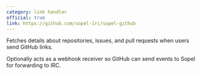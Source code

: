 ```yaml
---
category: link handler
official: true
link: https://github.com/sopel-irc/sopel-github
---
```


Fetches details about repositories, issues, and pull requests when users send
GitHub links.

Optionally acts as a webhook receiver so GitHub can send events to Sopel for
forwarding to IRC.

